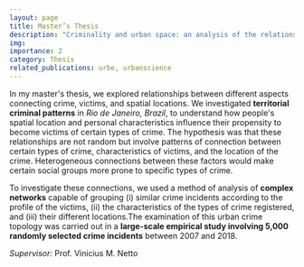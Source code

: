 ```yaml
---
layout: page
title: Master’s Thesis
description: "Criminality and urban space: an analysis of the relationship networks between types of crime, victim and spatial location in Rio de Janeiro"
img:
importance: 2
category: Thesis
related_publications: urbe, urbanscience
---
```


In my master's thesis, we explored relationships between different aspects connecting crime, victims, and spatial locations. We investigated **territorial criminal patterns** in *Rio de Janeiro, Brazil*, to understand how people's spatial location and personal characteristics influence their propensity to become victims of certain types of crime. The hypothesis was that these relationships are not random but involve patterns of connection between certain types of crime, characteristics of victims, and the location of the crime. Heterogeneous connections between these factors would make certain social groups more prone to specific types of crime.

To investigate these connections, we used a method of analysis of **complex networks** capable of grouping (i) similar crime incidents according to the profile of the victims, (ii) the characteristics of the types of crime registered, and (iii) their different locations.The examination of this urban crime topology was carried out in a **large-scale empirical study involving 5,000 randomly selected crime incidents** between 2007 and 2018.

*Supervisor:* Prof. Vinicius M. Netto
